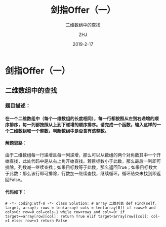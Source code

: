 ﻿---
layout:     post                    # 使用的布局（不需要改）
title:      剑指Offer（一）         # 标题 
subtitle:   二维数组中的查找        #副标题
date:       2019-2-17               # 时间
author:     ZHJ                     # 作者
header-img: img/post_bg_1.jpg    #这篇文章标题背景图片
catalog: true                       # 是否归档
tags:                               #标签
    - 剑指Offer
---

# 剑指Offer（一）
## 二维数组中的查找
### 题目描述：
####   在一个二维数组中（每个一维数组的长度相同），每一行都按照从左到右递增的顺序排序，每一列都按照从上到下递增的顺序排序。请完成一个函数，输入这样的一个二维数组和一个整数，判断数组中是否含有该整数。
#### 解题思路：
  由于二维数组每一行递增且每一列递增，那么可以从数组的两个对角数其中一个开始查找，此处代码中是从右上角开始查找。若目标数小于此数，那么最后一列即可排除，列数减一继续查找；如果目标数等于此数，那么返回True；如果目标数大于此数：那么该行即可排除，行数加一继续查找，继续循环。循环结束未找到即返回False。
#### 代码如下：
`# -*- coding:utf-8 -*-
class Solution:
    # array 二维列表
    def Find(self, target, array):
        rows = len(array)
        cols = len(array[0])
        if rows>0 and cols>0:
            row=0
            col=cols-1
            while row<rows and col>=0:
                if target==array[row][col]:
                    return True
                elif target<array[row][col]:
                    col-=1
                else:
                    row+=1
        return False`
